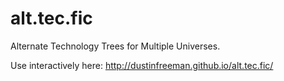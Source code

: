 # alt.tec.fic

Alternate Technology Trees for Multiple Universes.

Use interactively here: http://dustinfreeman.github.io/alt.tec.fic/
